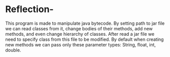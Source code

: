 # Reflection-
This program is made to manipulate java bytecode. 
By setting path to jar file we can read classes from it, change bodies of their methods, 
add new methods, and even change hierarchy of classes. 
After read a jar file we need to specify class from this file to be modified. 
By default when creating new methods we can pass only these parameter types: String, float, int, double.
